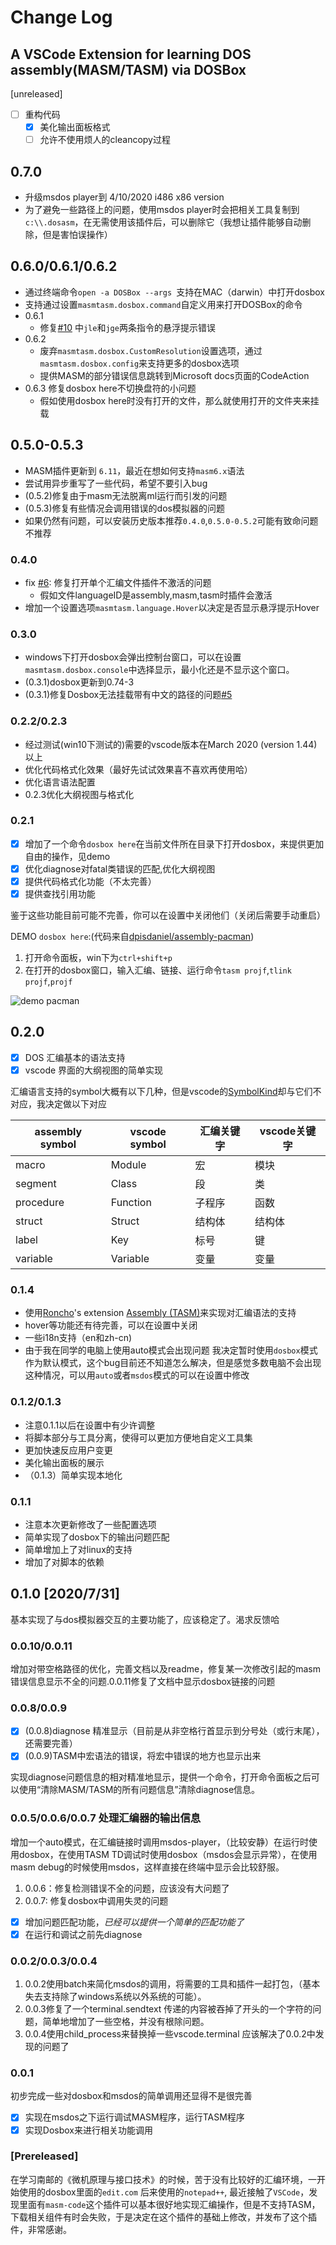 # Change Log

## A VSCode Extension for learning DOS assembly(MASM/TASM) via DOSBox

[unreleased]

- [ ] 重构代码
  - [x] 美化输出面板格式
  - [ ] 允许不使用烦人的cleancopy过程

## 0.7.0

- 升级msdos player到 4/10/2020 i486 x86 version
- 为了避免一些路径上的问题，使用msdos player时会把相关工具复制到`c:\\.dosasm`，在无需使用该插件后，可以删除它（我想让插件能够自动删除，但是害怕误操作）

## 0.6.0/0.6.1/0.6.2

- 通过终端命令`open -a DOSBox --args `支持在MAC（darwin）中打开dosbox
- 支持通过设置`masmtasm.dosbox.command`自定义用来打开DOSBox的命令
- 0.6.1
  - 修复[#10](https://github.com/xsro/masm-tasm/issues/10) 中`jle`和`jge`两条指令的悬浮提示错误
- 0.6.2
  - 废弃`masmtasm.dosbox.CustomResolution`设置选项，通过`masmtasm.dosbox.config`来支持更多的dosbox选项
  - 提供MASM的部分错误信息跳转到Microsoft docs页面的CodeAction
- 0.6.3 修复dosbox here不切换盘符的小问题
  - 假如使用dosbox here时没有打开的文件，那么就使用打开的文件夹来挂载

## 0.5.0-0.5.3

- MASM插件更新到 `6.11`，最近在想如何支持`masm6.x`语法
- 尝试用异步重写了一些代码，希望不要引入bug
- (0.5.2)修复由于masm无法脱离ml运行而引发的问题
- (0.5.3)修复有些情况会调用错误的dos模拟器的问题
- 如果仍然有问题，可以安装历史版本推荐`0.4.0`,`0.5.0-0.5.2`可能有致命问题不推荐

### 0.4.0

- fix [#6](https://github.com/xsro/masm-tasm/issues/6): 修复打开单个汇编文件插件不激活的问题 
  - 假如文件languageID是assembly,masm,tasm时插件会激活
- 增加一个设置选项`masmtasm.language.Hover`以决定是否显示悬浮提示Hover

### 0.3.0

- windows下打开dosbox会弹出控制台窗口，可以在设置`masmtasm.dosbox.console`中选择显示，最小化还是不显示这个窗口。
- (0.3.1)dosbox更新到0.74-3
- (0.3.1)修复Dosbox无法挂载带有中文的路径的问题[#5](https://github.com/xsro/masm-tasm/issues/5)

### 0.2.2/0.2.3

- 经过测试(win10下测试的)需要的vscode版本在March 2020 (version 1.44)以上
- 优化代码格式化效果（最好先试试效果喜不喜欢再使用哈）
- 优化语言语法配置
- 0.2.3优化大纲视图与格式化

### 0.2.1

- [x] 增加了一个命令`dosbox here`在当前文件所在目录下打开dosbox，来提供更加自由的操作，见demo
- [x] 优化diagnose对fatal类错误的匹配,优化大纲视图
- [x] 提供代码格式化功能（不太完善）
- [x] 提供查找引用功能

鉴于这些功能目前可能不完善，你可以在设置中关闭他们（关闭后需要手动重启）

DEMO `dosbox here`:(代码来自[dpisdaniel/assembly-pacman](https://github.com/dpisdaniel/assembly-pacman))

1. 打开命令面板，win下为`ctrl+shift+p`
2. 在打开的dosbox窗口，输入汇编、链接、运行命令`tasm projf`,`tlink projf`,`projf`

![demo pacman](https://github.com/xsro/masm-tasm/raw/main/pics/demo_pacman.gif)

## 0.2.0

- [x] DOS 汇编基本的语法支持
- [x] vscode 界面的大纲视图的简单实现

汇编语言支持的symbol大概有以下几种，但是vscode的[SymbolKind](https://code.visualstudio.com/api/references/vscode-api#SymbolKind)却与它们不对应，我决定做以下对应

| assembly symbol | vscode symbol | 汇编关键字 | vscode关键字 |
| --------------- | ------------- | ---------- | ------------ |
| macro           | Module        | 宏         | 模块         |
| segment         | Class         | 段         | 类           |
| procedure       | Function      | 子程序     | 函数         |
| struct          | Struct        | 结构体     | 结构体       |
| label           | Key           | 标号       | 键           |
| variable        | Variable      | 变量       | 变量         |

### 0.1.4

- 使用[Roncho](https://marketplace.visualstudio.com/publishers/Roncho)'s extension [Assembly (TASM)](https://marketplace.visualstudio.com/items?itemName=Roncho.assembly-8086)来实现对汇编语法的支持
- hover等功能还有待完善，可以在设置中关闭
- 一些i18n支持（en和zh-cn)
- 由于我在同学的电脑上使用auto模式会出现问题 我决定暂时使用`dosbox`模式作为默认模式，这个bug目前还不知道怎么解决，但是感觉多数电脑不会出现这种情况，可以用`auto`或者`msdos`模式的可以在设置中修改

### 0.1.2/0.1.3

- 注意0.1.1以后在设置中有少许调整
- 将脚本部分与工具分离，使得可以更加方便地自定义工具集
- 更加快速反应用户变更
- 美化输出面板的展示
- （0.1.3）简单实现本地化

### 0.1.1

- 注意本次更新修改了一些配置选项
- 简单实现了dosbox下的输出问题匹配
- 简单增加上了对linux的支持
- 增加了对脚本的依赖

## 0.1.0 [2020/7/31]

基本实现了与dos模拟器交互的主要功能了，应该稳定了。渴求反馈哈

### 0.0.10/0.0.11

增加对带空格路径的优化，完善文档以及readme，修复某一次修改引起的masm错误信息显示不全的问题.0.0.11修复了文档中显示dosbox链接的问题

### 0.0.8/0.0.9

- [x] (0.0.8)diagnose 精准显示（目前是从非空格行首显示到分号处（或行末尾），还需要完善）
- [x] (0.0.9)TASM中宏语法的错误，将宏中错误的地方也显示出来

实现diagnose问题信息的相对精准地显示，提供一个命令，打开命令面板之后可以使用“清除MASM/TASM的所有问题信息”清除diagnose信息。

### 0.0.5/0.0.6/0.0.7 处理汇编器的输出信息

增加一个auto模式，在汇编链接时调用msdos-player，（比较安静）在运行时使用dosbox，在使用TASM TD调试时使用dosbox（msdos会显示异常），在使用masm debug的时候使用msdos，这样直接在终端中显示会比较舒服。

1. 0.0.6：修复检测错误不全的问题，应该没有大问题了
2. 0.0.7: 修复dosbox中调用失灵的问题

- [x] 增加问题匹配功能，*已经可以提供一个简单的匹配功能了*
- [x] 在运行和调试之前先diagnose

### 0.0.2/0.0.3/0.0.4

1. 0.0.2使用batch来简化msdos的调用，将需要的工具和插件一起打包，（基本失去支持除了windows系统以外系统的可能）。
2. 0.0.3修复了一个terminal.sendtext 传递的内容被吞掉了开头的一个字符的问题，简单地增加了一些空格，并没有根除问题。
3. 0.0.4使用child_process来替换掉一些vscode.terminal 应该解决了0.0.2中发现的问题了

### 0.0.1

初步完成一些对dosbox和msdos的简单调用还显得不是很完善

- [x] 实现在msdos之下运行调试MASM程序，运行TASM程序
- [x] 实现Dosbox来进行相关功能调用

### [Prereleased]

在学习南邮的《微机原理与接口技术》的时候，苦于没有比较好的汇编环境，一开始使用的dosbox里面的`edit.com` 后来使用的`notepad++`, 最近接触了`VSCode`，发现里面有`masm-code`这个插件可以基本很好地实现汇编操作，但是不支持TASM，下载相关组件有时会失败，于是决定在这个插件的基础上修改，并发布了这个插件，非常感谢。
